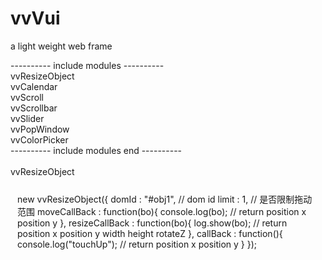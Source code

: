 # vvVui
a light weight web frame

---------- include modules ---------- <br>
vvResizeObject <br>
vvCalendar <br>
vvScroll <br>
vvScrollbar <br>
vvSlider <br>
vvPopWindow <br>
vvColorPicker <br>
---------- include modules end ---------- <br><br>
vvResizeObject <br>
<div style="padding:10px; border:1px solid #fdfdfd;">
	new vvResizeObject({
		domId : "#obj1", // dom id
		limit : 1, // 是否限制拖动范围
		moveCallBack : function(bo){
			console.log(bo); // return position x position y
		},
		resizeCallBack : function(bo){
			log.show(bo); // return position x position y width height rotateZ
		},
		callBack : function(){
			console.log("touchUp");  // return position x position y
		}
	});
</div>
